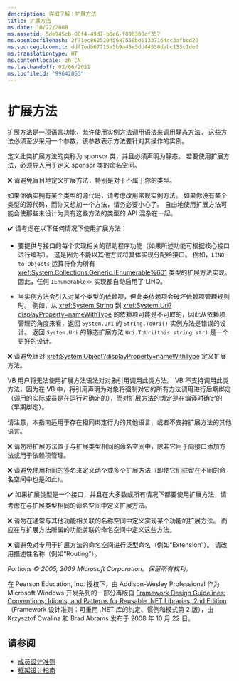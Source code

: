 ```yaml
---
description: 详细了解：扩展方法
title: 扩展方法
ms.date: 10/22/2008
ms.assetid: 5de945cb-88f4-49d7-b0e6-f098300cf357
ms.openlocfilehash: 2f71ec86252045687558bd61337164ac3afbcd20
ms.sourcegitcommit: ddf7edb67715a5b9a45e3dd44536dabc153c1de0
ms.translationtype: HT
ms.contentlocale: zh-CN
ms.lasthandoff: 02/06/2021
ms.locfileid: "99642053"
---
```

# <a name="extension-methods"></a>扩展方法

扩展方法是一项语言功能，允许使用实例方法调用语法来调用静态方法。 这些方法必须至少采用一个参数，该参数表示方法要针对其操作的实例。

 定义此类扩展方法的类称为 sponsor 类，并且必须声明为静态。 若要使用扩展方法，必须导入用于定义 sponsor 类的命名空间。

 ❌ 请避免盲目地定义扩展方法，特别是对于不属于你的类型。

 如果你确实拥有某个类型的源代码，请考虑改用常规实例方法。 如果你没有某个类型的源代码，而你又想加一个方法，请务必要小心了。 自由地使用扩展方法可能会使那些未设计为具有这些方法的类型的 API 混杂在一起。

 ✔️ 请考虑在以下任何情况下使用扩展方法：

- 要提供与接口的每个实现相关的帮助程序功能（如果所述功能可根据核心接口进行编写）。 这是因为不能以其他方式将具体实现分配给接口。 例如，`LINQ to Objects` 运算符作为所有 <xref:System.Collections.Generic.IEnumerable%601> 类型的扩展方法实现。 因此，任何 `IEnumerable<>` 实现都自动启用了 LINQ。

- 当实例方法会引入对某个类型的依赖项，但此类依赖项会破坏依赖项管理规则时。 例如，从 <xref:System.String> 到 <xref:System.Uri?displayProperty=nameWithType> 的依赖项可能是不可取的，因此从依赖项管理的角度来看，返回 `System.Uri` 的 `String.ToUri()` 实例方法是错误的设计。 返回 `System.Uri` 的静态扩展方法 `Uri.ToUri(this string str)` 是一个更好的设计。

 ❌ 请避免针对 <xref:System.Object?displayProperty=nameWithType> 定义扩展方法。

 VB 用户将无法使用扩展方法语法对对象引用调用此类方法。 VB 不支持调用此类方法，因为在 VB 中，将引用声明为对象将强制对它的所有方法调用进行后期绑定（调用的实际成员是在运行时确定的），而对扩展方法的绑定是在编译时确定的（早期绑定）。

 请注意，本指南适用于存在相同绑定行为的其他语言，或者不支持扩展方法的其他语言。

 ❌ 请勿将扩展方法置于与扩展类型相同的命名空间中，除非它用于向接口添加方法或用于依赖项管理。

 ❌ 请避免使用相同的签名来定义两个或多个扩展方法（即使它们驻留在不同的命名空间中也是如此）。

 ✔️ 如果扩展类型是一个接口，并且在大多数或所有情况下都要使用扩展方法，请考虑在与扩展类型相同的命名空间中定义扩展方法。

 ❌ 请勿在通常与其他功能相关联的名称空间中定义实现某个功能的扩展方法。 而应在与扩展方法所属的功能关联的命名空间中定义这些方法。

 ❌ 请避免对专用于扩展方法的命名空间进行泛型命名（例如“Extension”）。 请改用描述性名称（例如“Routing”）。

 *Portions &copy; 2005, 2009 Microsoft Corporation。保留所有权利。*

 在 Pearson Education, Inc. 授权下，由 Addison-Wesley Professional 作为 Microsoft Windows 开发系列的一部分再版自 [Framework Design Guidelines: Conventions, Idioms, and Patterns for Reusable .NET Libraries, 2nd Edition](https://www.informit.com/store/framework-design-guidelines-conventions-idioms-and-9780321545619)（Framework 设计准则：可重用 .NET 库的约定、惯例和模式第 2 版），由 Krzysztof Cwalina 和 Brad Abrams 发布于 2008 年 10 月 22 日。

## <a name="see-also"></a>请参阅

- [成员设计准则](member.md)
- [框架设计指南](index.md)
